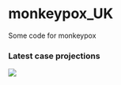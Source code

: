 # monkeypox_UK
 Some code for monkeypox

### Latest case projections
![](case_projections_2022-07-25.png)
